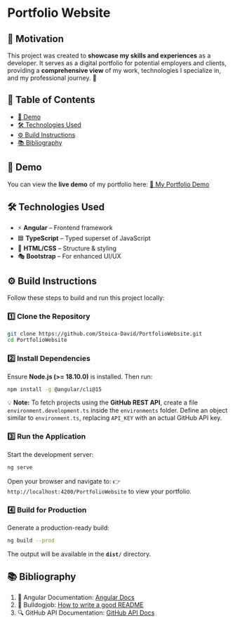 # Portfolio Website

## 🌟 Motivation
This project was created to **showcase my skills and experiences** as a developer. It serves as a digital portfolio for potential employers and clients, providing a **comprehensive view** of my work, technologies I specialize in, and my professional journey. 🚀

## 📌 Table of Contents
- [🎨 Demo](#-demo)
- [🛠️ Technologies Used](#-technologies-used)
- [⚙️ Build Instructions](#-build-instructions)
- [📚 Bibliography](#-bibliography)

## 🎨 Demo
You can view the **live demo** of my portfolio here: [🔗 My Portfolio Demo](https://stoica-david.github.io/PortfolioWebsite)

## 🛠️ Technologies Used
- ⚡ **Angular** – Frontend framework
- 🟦 **TypeScript** – Typed superset of JavaScript
- 🎨 **HTML/CSS** – Structure & styling
- 🎭 **Bootstrap** – For enhanced UI/UX

## ⚙️ Build Instructions
Follow these steps to build and run this project locally:

### 1️⃣ Clone the Repository
```sh
git clone https://github.com/Stoica-David/PortfolioWebsite.git
cd PortfolioWebsite
```

### 2️⃣ Install Dependencies
Ensure **Node.js (>= 18.10.0)** is installed. Then run:
```sh
npm install -g @angular/cli@15
```

💡 **Note:** To fetch projects using the **GitHub REST API**, create a file `environment.development.ts` inside the `environments` folder. Define an object similar to `environment.ts`, replacing `API_KEY` with an actual GitHub API key.

### 3️⃣ Run the Application
Start the development server:
```sh
ng serve
```
Open your browser and navigate to: 
👉 `http://localhost:4200/PortfolioWebsite` to view your portfolio.

### 4️⃣ Build for Production
Generate a production-ready build:
```sh
ng build --prod
```
The output will be available in the **`dist/`** directory.

## 📚 Bibliography
1. 📖 Angular Documentation: [Angular Docs](https://v15.angular.io/docs)
2. 📝 Bulldogjob: [How to write a good README](https://bulldogjob.com/readme/how-to-write-a-good-readme-for-your-github-project)
3. 🔍 GitHub API Documentation: [GitHub API Docs](https://docs.github.com/en/rest/repos/repos?apiVersion=2022-11-28)
